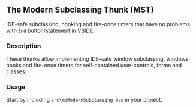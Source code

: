 ## The Modern Subclassing Thunk (MST)

IDE-safe subclassing, hooking and fire-once timers that have no problems with `End` button/statement in VBIDE.

### Description

These thunks allow implementing IDE-safe window subclassing, windows hooks and fire-once timers for self-contained user-controls, forms and classes.

### Usage

Start by including `src\mdModernSubclassing.bas` in your project.
